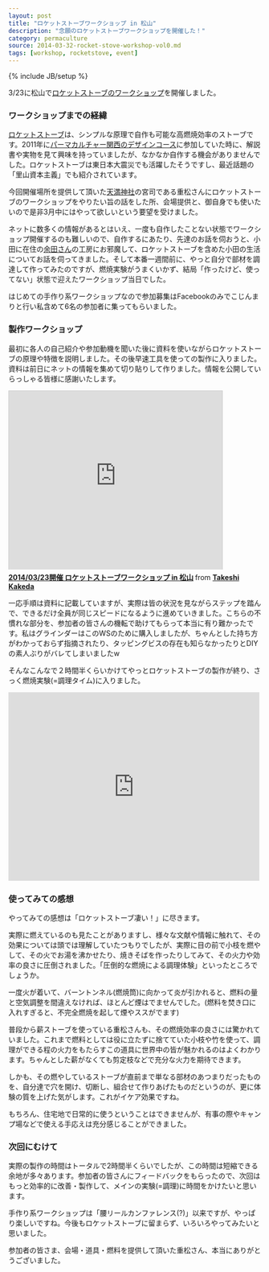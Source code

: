 ```yaml
---
layout: post
title: "ロケットストーブワークショップ in 松山"
description: "念願のロケットストーブワークショップを開催した！"
category: permaculture
source: 2014-03-32-rocket-stove-workshop-vol0.md
tags: [workshop, rocketstove, event]
---
```

{% include JB/setup %}

3/23に松山で[ロケットストーブのワークショップ](http://goo.gl/frWyzB)を開催しました。

### ワークショップまでの経緯

[ロケットストーブ](http://goo.gl/yB71W)は、シンプルな原理で自作も可能な高燃焼効率のストーブです。2011年に[パーマカルチャー関西のデザインコース](http://pckansai.exblog.jp/21353101/)に参加していた時に、解説書や実物を見て興味を持っていましたが、なかなか自作する機会がありませんでした。ロケットストーブは東日本大震災でも活躍したそうですし、最近話題の「里山資本主義」でも紹介されています。

今回開催場所を提供して頂いた[天満神社](http://jinja.info/)の宮司である重松さんにロケットストーブのワークショップをやりたい旨の話をした所、会場提供と、御自身でも使いたいので是非3月中にはやって欲しいという要望を受けました。

ネットに数多くの情報があるとはいえ、一度も自作したことない状態でワークショップ開催するのも難しいので、自作するにあたり、先達のお話を伺おうと、小田に在住の[余田さん](http://ameblo.jp/inaka-de-gootara/)の工房にお邪魔して、ロケットストーブを含めた小田の生活についてお話を伺ってきました。そして本番一週間前に、やっと自分で部材を調達して作ってみたのですが、燃焼実験がうまくいかず、結局「作ったけど、使ってない」状態で迎えたワークショップ当日でした。

はじめての手作り系ワークショップなので参加募集はFacebookのみでこじんまりと行い私含めて6名の参加者に集ってもらいました。

### 製作ワークショップ

最初に各人の自己紹介や参加動機を聞いた後に資料を使いながらロケットストーブの原理や特徴を説明しました。その後早速工具を使っての製作に入りました。資料は前日にネットの情報を集めて切り貼りして作りました。情報を公開していらっしゃる皆様に感謝いたします。

<iframe src="http://www.slideshare.net/slideshow/embed_code/32647467" width="425" height="355" frameborder="0" marginwidth="0" marginheight="0" scrolling="no" style="border:1px solid #CCC; border-width:1px 1px 0; margin-bottom:5px; max-width: 100%;" allowfullscreen> </iframe> <div style="margin-bottom:5px"> <strong> <a href="https://www.slideshare.net/kkd/20140323-in" title="2014/03/23開催 ロケットストーブワークショップ in 松山" target="_blank">2014/03/23開催 ロケットストーブワークショップ in 松山</a> </strong> from <strong><a href="http://www.slideshare.net/kkd" target="_blank">Takeshi Kakeda</a></strong> </div>

一応手順は資料に記載していますが、実際は皆の状況を見ながらステップを踏んで、できるだけ全員が同じスピードになるように進めていきました。こちらの不慣れな部分を、参加者の皆さんの機転で助けてもらって本当に有り難かったです。私はグラインダーはこのWSのために購入しましたが、ちゃんとした持ち方がわかっておらず指摘されたり、タッピングビスの存在も知らなかったりとDIYの素人ぶりがバレてしまいましたw 

そんなこんなで２時間半くらいかけてやっとロケットストーブの製作が終り、さっく燃焼実験(=調理タイム)に入りました。

<iframe src="https://www.flickr.com/photos/kakeda/13393638814/in/set-72157642876928855/player/" width="500" height="375" frameborder="0" allowfullscreen webkitallowfullscreen mozallowfullscreen oallowfullscreen msallowfullscreen></iframe>

### 使ってみての感想

やってみての感想は「ロケットストーブ凄い！」に尽きます。

実際に燃えているのも見たことがありますし、様々な文献や情報に触れて、その効果については頭では理解していたつもりでしたが、実際に目の前で小枝を燃やして、その火でお湯を沸かせたり、焼きそばを作ったりしてみて、その火力や効率の良さに圧倒されました。「圧倒的な燃焼による調理体験」といったところでしょうか。

一度火が着いて、バーントンネル(燃焼筒)に向かって炎が引かれると、燃料の量と空気調整を間違えなければ、ほとんど煙はでませんでした。(燃料を焚き口に入れすぎると、不完全燃焼を起して煙やススがでます)

普段から薪ストーブを使っている重松さんも、その燃焼効率の良さには驚かれていました。これまで燃料としては役に立たずに捨てていた小枝や竹を使って、調理ができる程の火力をもたらすこの道具に世界中の皆が魅かれるのはよくわかります。ちゃんとした薪がなくても剪定枝などで充分な火力を期待できます。

しかも、その燃やしているストーブが直前まで単なる部材のあつまりだったものを、自分達で穴を開け、切断し、組合せて作りあげたものだというのが、更に体験の質を上げた気がします。これがイケア効果ですね。

もちろん、住宅地で日常的に使うということはできませんが、有事の際やキャンプ場などで使える手応えは充分感じることができました。

### 次回にむけて

実際の製作の時間はトータルで2時間半くらいでしたが、この時間は短縮できる余地が多々あります。参加者の皆さんにフィードバックをもらったので、次回はもっと効率的に改善・製作して、メインの実験(=調理)に時間をかけたいと思います。

手作り系ワークショップは「腰リールカンファレンス(?)」以来ですが、やっぱり楽しいですね。今後もロケットストーブに留まらず、いろいろやってみたいと思いました。

参加者の皆さま、会場・道具・燃料を提供して頂いた重松さん、本当にありがとうございました。
